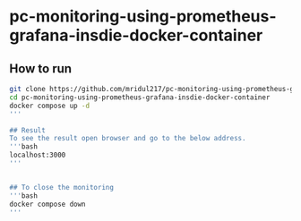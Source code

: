 # pc-monitoring-using-prometheus-grafana-insdie-docker-container
## How to run
```bash
git clone https://github.com/mridul217/pc-monitoring-using-prometheus-grafana-insdie-docker-container
cd pc-monitoring-using-prometheus-grafana-insdie-docker-container
docker compose up -d
'''

## Result
To see the result open browser and go to the below address.
'''bash
localhost:3000
'''


## To close the monitoring
'''bash
docker compose down
'''
